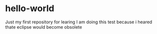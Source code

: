# hello-world
Just my first repository for learing
I am doing this test because i heared thate eclipse would become obsolete
